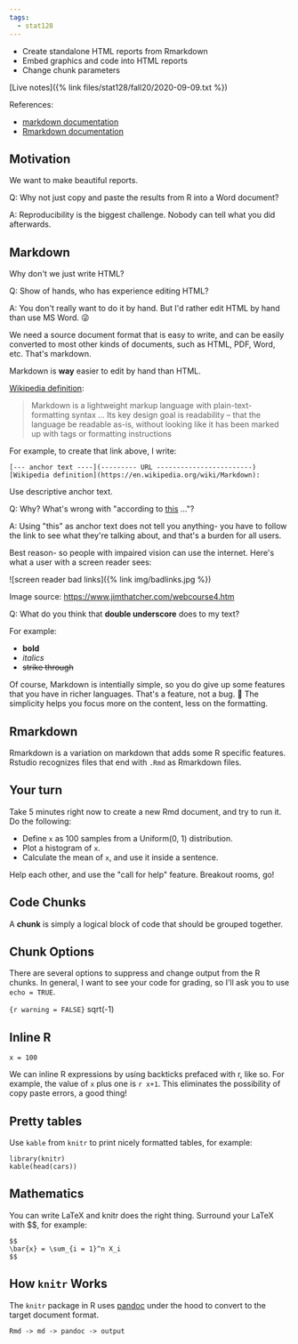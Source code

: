 ```yaml
---
tags:
  - stat128
---
```


- Create standalone HTML reports from Rmarkdown
- Embed graphics and code into HTML reports
- Change chunk parameters

[Live notes]({% link files/stat128/fall20/2020-09-09.txt %})

References:

- [markdown documentation](https://daringfireball.net/projects/markdown/)
- [Rmarkdown documentation](https://rmarkdown.rstudio.com/)


## Motivation

We want to make beautiful reports.

Q: Why not just copy and paste the results from R into a Word document?

A: Reproducibility is the biggest challenge.
Nobody can tell what you did afterwards.


## Markdown

Why don't we just write HTML?

Q: Show of hands, who has experience editing HTML?

A: You don't really want to do it by hand.
But I'd rather edit HTML by hand than use MS Word. 😜

We need a source document format that is easy to write, and can be easily converted to most other kinds of documents, such as HTML, PDF, Word, etc.
That's markdown.

Markdown is __way__ easier to edit by hand than HTML.

[Wikipedia definition](https://en.wikipedia.org/wiki/Markdown): 

> Markdown is a lightweight markup language with plain-text-formatting syntax
> ...
> Its key design goal is readability – that the language be readable as-is, without looking like it has been marked up with tags or formatting instructions

For example, to create that link above, I write:

```
[--- anchor text ----](--------- URL ------------------------)
[Wikipedia definition](https://en.wikipedia.org/wiki/Markdown): 
```

Use descriptive anchor text.

Q: Why? What's wrong with "according to [this](https://en.wikipedia.org/wiki/Markdown) ..."?

A: Using "this" as anchor text does not tell you anything- you have to follow the link to see what they're talking about, and that's a burden for all users.

Best reason- so people with impaired vision can use the internet.
Here's what a user with a screen reader sees:

![screen reader bad links]({% link img/badlinks.jpg %})

Image source: <https://www.jimthatcher.com/webcourse4.htm>

Q: What do you think that __double underscore__ does to my text?

For example:

- __bold__
- _italics_
- ~~strike through~~

Of course, Markdown is intentially simple, so you do give up some features that you have in richer languages.
That's a feature, not a bug. 🐛
The simplicity helps you focus more on the content, less on the formatting.


## Rmarkdown

Rmarkdown is a variation on markdown that adds some R specific features.
Rstudio recognizes files that end with `.Rmd` as Rmarkdown files.


## Your turn

Take 5 minutes right now to create a new Rmd document, and try to run it.
Do the following:

- Define `x` as 100 samples from a Uniform(0, 1) distribution.
- Plot a histogram of `x`.
- Calculate the mean of `x`, and use it inside a sentence.

Help each other, and use the "call for help" feature.
Breakout rooms, go!


## Code Chunks

A __chunk__ is simply a logical block of code that should be grouped together.


## Chunk Options

There are several options to suppress and change output from the R chunks.
In general, I want to see your code for grading, so I'll ask you to use `echo = TRUE`.

`{r warning = FALSE}`
sqrt(-1)


## Inline R

```{r}
x = 100
```

We can inline R expressions by using backticks prefaced with r, like so.
For example, the value of `x` plus one is `r x+1`.
This eliminates the possibility of copy paste errors, a good thing!


## Pretty tables

Use `kable` from `knitr` to print nicely formatted tables, for example:

```{r}
library(knitr)
kable(head(cars))
```


## Mathematics

You can write LaTeX and knitr does the right thing.
Surround your LaTeX with $$, for example:
```
$$
\bar{x} = \sum_{i = 1}^n X_i
$$
```

## How `knitr` Works

The `knitr` package in R uses [pandoc](https://pandoc.org/) under the hood to convert to the target document format.

```
Rmd -> md -> pandoc -> output
```
